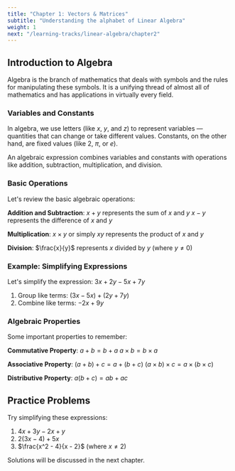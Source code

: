```yaml
---
title: "Chapter 1: Vectors & Matrices"
subtitle: "Understanding the alphabet of Linear Algebra"
weight: 1
next: "/learning-tracks/linear-algebra/chapter2"
---
```


## Introduction to Algebra

Algebra is the branch of mathematics that deals with symbols and the rules for manipulating these symbols. It is a unifying thread of almost all of mathematics and has applications in virtually every field.

### Variables and Constants

In algebra, we use letters (like $x$, $y$, and $z$) to represent variables — quantities that can change or take different values. Constants, on the other hand, are fixed values (like $2$, $\pi$, or $e$).

An algebraic expression combines variables and constants with operations like addition, subtraction, multiplication, and division.

### Basic Operations

Let's review the basic algebraic operations:

**Addition and Subtraction**:
$x + y$ represents the sum of $x$ and $y$
$x - y$ represents the difference of $x$ and $y$

**Multiplication**:
$x \times y$ or simply $xy$ represents the product of $x$ and $y$

**Division**:
$\frac{x}{y}$ represents $x$ divided by $y$ (where $y \neq 0$)

### Example: Simplifying Expressions

Let's simplify the expression: $3x + 2y - 5x + 7y$

1. Group like terms: $(3x - 5x) + (2y + 7y)$
2. Combine like terms: $-2x + 9y$

### Algebraic Properties

Some important properties to remember:

**Commutative Property**:
$a + b = b + a$
$a \times b = b \times a$

**Associative Property**:
$(a + b) + c = a + (b + c)$
$(a \times b) \times c = a \times (b \times c)$

**Distributive Property**:
$a(b + c) = ab + ac$

## Practice Problems

Try simplifying these expressions:

1. $4x + 3y - 2x + y$
2. $2(3x - 4) + 5x$
3. $\frac{x^2 - 4}{x - 2}$ (where $x \neq 2$)

Solutions will be discussed in the next chapter.